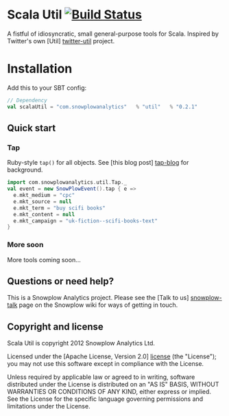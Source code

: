 # Scala Util [![Build Status](https://travis-ci.org/snowplow/scala-util.png)](https://travis-ci.org/snowplow/scala-util)

A fistful of idiosyncratic, small general-purpose tools for Scala. Inspired by Twitter's own [Util] [twitter-util] project.

# Installation

Add this to your SBT config:

```scala
// Dependency
val scalaUtil = "com.snowplowanalytics"   % "util"   % "0.2.1" 
```

## Quick start

### Tap

Ruby-style `tap()` for all objects. See [this blog post] [tap-blog] for background.

```scala
import com.snowplowanalytics.util.Tap._
val event = new SnowPlowEvent().tap { e =>
  e.mkt_medium = "cpc"
  e.mkt_source = null
  e.mkt_term = "buy scifi books"
  e.mkt_content = null
  e.mkt_campaign = "uk-fiction--scifi-books-text"
}
```

### More soon

More tools coming soon...

## Questions or need help?

This is a Snowplow Analytics project. Please see the [Talk to us] [snowplow-talk]
page on the Snowplow wiki for ways of getting in touch.

## Copyright and license

Scala Util is copyright 2012 Snowplow Analytics Ltd.

Licensed under the [Apache License, Version 2.0] [license] (the "License");
you may not use this software except in compliance with the License.

Unless required by applicable law or agreed to in writing, software
distributed under the License is distributed on an "AS IS" BASIS,
WITHOUT WARRANTIES OR CONDITIONS OF ANY KIND, either express or implied.
See the License for the specific language governing permissions and
limitations under the License.

[twitter-util]: https://github.com/twitter/util
[semver]: http://semver.org/
[tap-blog]: http://www.naildrivin5.com/blog/2012/06/22/tap-versus-intermediate-variables.html
[license]: http://www.apache.org/licenses/LICENSE-2.0
[snowplow-talk]: https://github.com/snowplow/snowplow/wiki/Talk-to-us

